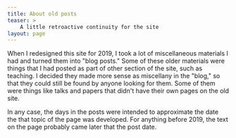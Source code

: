 ```yaml
---
title: About old posts
teaser: >
    A little retroactive continuity for the site
layout: page
---
```


When I redesigned this site for 2019, I took a lot of miscellaneous materials I had and turned them into "blog posts." Some of these older materials were things that I had posted as part of other section of the site, such as teaching. I decided they made more sense as miscellany in the "blog," so that they could still be found by anyone looking for them. Some of them were things like talks and papers that didn't have their own pages on the old site.

In any case, the days in the posts were intended to approximate the date the that topic of the page was developed. For anything before 2019, the text on the page probably came later that the post date.

